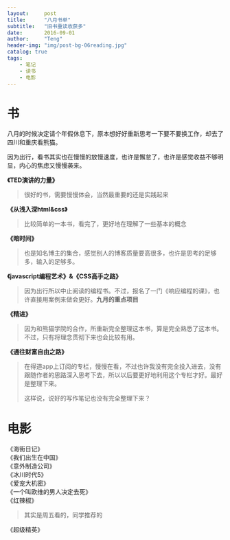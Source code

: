 ```yaml
---
layout:     post
title:      "八月书单"
subtitle:   "旧书重读收获多"
date:       2016-09-01
author:     "Teng"
header-img: "img/post-bg-06reading.jpg"
catalog: true
tags:
    - 笔记
    - 读书
    - 电影
---
```


# 书

八月的时候决定请个年假休息下，原本想好好重新思考一下要不要换工作，却去了四川和重庆看熊猫。

因为出行，看书其实也在慢慢的放慢速度，也许是懈怠了，也许是感觉收益不够明显，内心的焦虑又慢慢袭来。

**《TED演讲的力量》**

> 很好的书，需要慢慢体会，当然最重要的还是实践起来

**《从浅入深html&css》**

> 比较简单的一本书，看完了，更好地在理解了一些基本的概念


**《暗时间》**

> 也是知名博主的集合，感觉别人的博客质量要高很多，也许是思考的足够多，输入的足够多。

**《javascript编程艺术》&《CSS高手之路》**

> 因为出行所以中止阅读的编程书。不过，报名了一门《响应编程的课》，也许直接用案例来做会更好。**九月的重点项目**

**《精进》**

> 因为和熊猫学院的合作，所重新完全整理这本书，算是完全熟悉了这本书。不过，只有将理念贯彻下来也会比较有用。

**《通往财富自由之路》**

> 在得道app上订阅的专栏，慢慢在看，不过也许我没有完全投入进去，没有跟随作者的思路深入思考下去，所以以后要更好地利用这个专栏才好。最好是整理下来。
>
> 这样说，说好的写作笔记也没有完全整理下来？

# 电影

《海街日记》<br>
《我们出生在中国》<br>
《意外制造公司》<br>
《冰川时代5》<br>
《爱宠大机密》<br>
《一个叫欧维的男人决定去死》<br>
《红辣椒》

> 其实是周五看的，同学推荐的

《超级精英》
